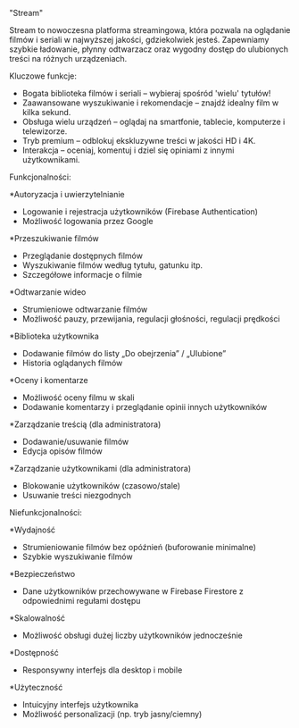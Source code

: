 "Stream" 

Stream to nowoczesna platforma streamingowa, która pozwala na oglądanie filmów i seriali w najwyższej jakości, gdziekolwiek jesteś. Zapewniamy szybkie ładowanie, płynny odtwarzacz oraz wygodny dostęp do ulubionych treści na różnych urządzeniach.

 Kluczowe funkcje:
* Bogata biblioteka filmów i seriali – wybieraj spośród 'wielu' tytułów!
* Zaawansowane wyszukiwanie i rekomendacje – znajdź idealny film w kilka sekund.
* Obsługa wielu urządzeń – oglądaj na smartfonie, tablecie, komputerze i telewizorze.
* Tryb premium – odblokuj ekskluzywne treści w jakości HD i 4K.
* Interakcja – oceniaj, komentuj i dziel się opiniami z innymi użytkownikami.

Funkcjonalności:

*Autoryzacja i uwierzytelnianie
* Logowanie i rejestracja użytkowników (Firebase Authentication)
* Możliwość logowania przez Google

*Przeszukiwanie filmów
* Przeglądanie dostępnych filmów
* Wyszukiwanie filmów według tytułu, gatunku itp.
* Szczegółowe informacje o filmie 

*Odtwarzanie wideo
* Strumieniowe odtwarzanie filmów
* Możliwość pauzy, przewijania, regulacji głośności, regulacji prędkości

*Biblioteka użytkownika
* Dodawanie filmów do listy „Do obejrzenia” / „Ulubione” 
* Historia oglądanych filmów

*Oceny i komentarze
* Możliwość oceny filmu w skali
* Dodawanie komentarzy i przeglądanie opinii innych użytkowników

*Zarządzanie treścią (dla administratora)
* Dodawanie/usuwanie filmów
* Edycja opisów filmów

*Zarządzanie użytkownikami (dla administratora)
* Blokowanie użytkowników (czasowo/stale)
* Usuwanie treści niezgodnych



Niefunkcjonalności: 

*Wydajność
* Strumieniowanie filmów bez opóźnień (buforowanie minimalne)
* Szybkie wyszukiwanie filmów

*Bezpieczeństwo
* Dane użytkowników przechowywane w Firebase Firestore z odpowiednimi regułami dostępu

*Skalowalność
* Możliwość obsługi dużej liczby użytkowników jednocześnie

*Dostępność
* Responsywny interfejs dla desktop i mobile

*Użyteczność
* Intuicyjny interfejs użytkownika
* Możliwość personalizacji (np. tryb jasny/ciemny)
